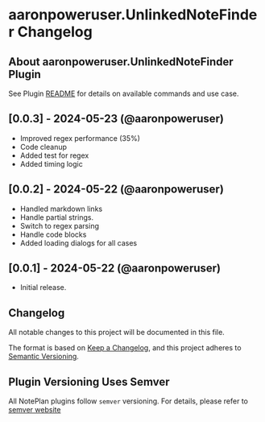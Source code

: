 # aaronpoweruser.UnlinkedNoteFinder Changelog

## About aaronpoweruser.UnlinkedNoteFinder Plugin

See Plugin [README](https://github.com/NotePlan/plugins/blob/main/aaronpoweruser.UnlinkedNoteFinder/README.md) for details on available commands and use case.

## [0.0.3] - 2024-05-23 (@aaronpoweruser)

- Improved regex performance (35%)
- Code cleanup
- Added test for regex
- Added timing logic

## [0.0.2] - 2024-05-22 (@aaronpoweruser)

- Handled markdown links
- Handle partial strings.
- Switch to regex parsing
- Handle code blocks
- Added loading dialogs for all cases

## [0.0.1] - 2024-05-22 (@aaronpoweruser)

- Initial release.

## Changelog

All notable changes to this project will be documented in this file.

The format is based on [Keep a Changelog](https://keepachangelog.com/en/1.0.0/),
and this project adheres to [Semantic Versioning](https://semver.org/spec/v2.0.0.html).

## Plugin Versioning Uses Semver

All NotePlan plugins follow `semver` versioning. For details, please refer to [semver website](https://semver.org/)
